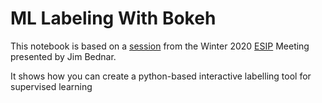 # ML Labeling With Bokeh
This notebook is based on 
a [session](https://2020esipwintermeeting.sched.com/event/Xrhu/do-you-have-a-labeling-problem-three-tools-for-labeling-data) 
from the Winter 2020 [ESIP](https://www.esipfed.org) Meeting presented by
Jim Bednar.

It shows how you can create a python-based interactive labelling tool for 
supervised learning
